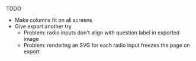 TODO

- Make columns fit on all screens
- Give export another try
  - Problem: radio inputs don't align with question label in exported image
  - Problem: rendering an SVG for each radio input freezes the page on export
